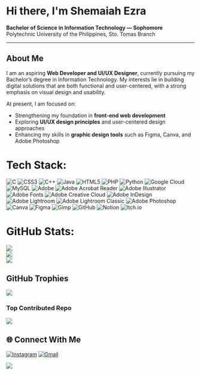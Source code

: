 # Hi there, I'm Shemaiah Ezra

**Bachelor of Science in Information Technology — Sophomore**  
Polytechnic University of the Philippines, Sto. Tomas Branch  

---

## About Me  
I am an aspiring **Web Developer and UI/UX Designer**, currently pursuing my Bachelor’s degree in Information Technology. My interests lie in building digital solutions that are both functional and user-centered, with a strong emphasis on visual design and usability.  

At present, I am focused on:  
- Strengthening my foundation in **front-end web development**  
- Exploring **UI/UX design principles** and user-centered design approaches  
- Enhancing my skills in **graphic design tools** such as Figma, Canva, and Adobe Photoshop  

# Tech Stack:
![C](https://img.shields.io/badge/c-%2300599C.svg?style=for-the-badge&logo=c&logoColor=white) ![CSS3](https://img.shields.io/badge/css3-%231572B6.svg?style=for-the-badge&logo=css3&logoColor=white) ![C++](https://img.shields.io/badge/c++-%2300599C.svg?style=for-the-badge&logo=c%2B%2B&logoColor=white) ![Java](https://img.shields.io/badge/java-%23ED8B00.svg?style=for-the-badge&logo=openjdk&logoColor=white) ![HTML5](https://img.shields.io/badge/html5-%23E34F26.svg?style=for-the-badge&logo=html5&logoColor=white) ![PHP](https://img.shields.io/badge/php-%23777BB4.svg?style=for-the-badge&logo=php&logoColor=white) ![Python](https://img.shields.io/badge/python-3670A0?style=for-the-badge&logo=python&logoColor=ffdd54) ![Google Cloud](https://img.shields.io/badge/GoogleCloud-%234285F4.svg?style=for-the-badge&logo=google-cloud&logoColor=white) ![MySQL](https://img.shields.io/badge/mysql-4479A1.svg?style=for-the-badge&logo=mysql&logoColor=white) ![Adobe](https://img.shields.io/badge/adobe-%23FF0000.svg?style=for-the-badge&logo=adobe&logoColor=white) ![Adobe Acrobat Reader](https://img.shields.io/badge/Adobe%20Acrobat%20Reader-EC1C24.svg?style=for-the-badge&logo=Adobe%20Acrobat%20Reader&logoColor=white) ![Adobe Illustrator](https://img.shields.io/badge/adobe%20illustrator-%23FF9A00.svg?style=for-the-badge&logo=adobe%20illustrator&logoColor=white) ![Adobe Fonts](https://img.shields.io/badge/Adobe%20Fonts-000B1D.svg?style=for-the-badge&logo=Adobe%20Fonts&logoColor=white) ![Adobe Creative Cloud](https://img.shields.io/badge/Adobe%20Creative%20Cloud-DA1F26.svg?style=for-the-badge&logo=Adobe%20Creative%20Cloud&logoColor=white) ![Adobe InDesign](https://img.shields.io/badge/Adobe%20InDesign-49021F?style=for-the-badge&logo=adobeindesign&logoColor=FF3366) ![Adobe Lightroom](https://img.shields.io/badge/Adobe%20Lightroom-31A8FF.svg?style=for-the-badge&logo=Adobe%20Lightroom&logoColor=white) ![Adobe Lightroom Classic](https://img.shields.io/badge/Adobe%20Lightroom%20Classic-31A8FF.svg?style=for-the-badge&logo=Adobe%20Lightroom%20Classic&logoColor=white) ![Adobe Photoshop](https://img.shields.io/badge/adobe%20photoshop-%2331A8FF.svg?style=for-the-badge&logo=adobe%20photoshop&logoColor=white) ![Canva](https://img.shields.io/badge/Canva-%2300C4CC.svg?style=for-the-badge&logo=Canva&logoColor=white) ![Figma](https://img.shields.io/badge/figma-%23F24E1E.svg?style=for-the-badge&logo=figma&logoColor=white) ![Gimp](https://img.shields.io/badge/Gimp-657D8B?style=for-the-badge&logo=gimp&logoColor=FFFFFF) ![GitHub](https://img.shields.io/badge/github-%23121011.svg?style=for-the-badge&logo=github&logoColor=white) ![Notion](https://img.shields.io/badge/Notion-%23000000.svg?style=for-the-badge&logo=notion&logoColor=white) ![Itch.io](https://img.shields.io/badge/Itch-%23FF0B34.svg?style=for-the-badge&logo=Itch.io&logoColor=white)

# GitHub Stats:
![](https://github-readme-stats.vercel.app/api?username=shemaiahezra-m&theme=jolly&hide_border=false&include_all_commits=false&count_private=false)<br/>
![](https://nirzak-streak-stats.vercel.app/?user=shemaiahezra-m&theme=jolly&hide_border=false)<br/>
![](https://github-readme-stats.vercel.app/api/top-langs/?username=shemaiahezra-m&theme=jolly&hide_border=false&include_all_commits=false&count_private=false&layout=compact)

## GitHub Trophies
![](https://github-profile-trophy.vercel.app/?username=shemaiahezra-m&theme=jolly&no-frame=false&no-bg=false&margin-w=4)

### Top Contributed Repo
![](https://github-contributor-stats.vercel.app/api?username=shemaiahezra-m&limit=5&theme=jolly&combine_all_yearly_contributions=true)

## 🌐 Connect With Me

[![Instagram](https://img.shields.io/badge/Instagram-%23E4405F.svg?style=for-the-badge&logo=Instagram&logoColor=white)](https://instagram.com/shemaiahezra) 
[![Gmail](https://img.shields.io/badge/Email-D14836.svg?style=for-the-badge&logo=gmail&logoColor=white)](mailto:magpayo.shemaiahezra@gmail.com) 

[![](https://visitcount.itsvg.in/api?id=shemaiahezra-m&icon=3&color=10)](https://visitcount.itsvg.in)


<!-- Proudly created with GPRM ( https://gprm.itsvg.in ) -->
